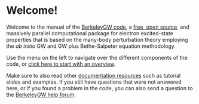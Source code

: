 # Welcome!

Welcome to the manual of the [BerkeleyGW code](https://berkeleygw.org), a
[free, open source](license.md), and massively parallel computational package for
electron excited-state properties that is based on the many-body perturbation
theory employing the *ab initio* GW and GW plus Bethe-Salpeter equation
methodology.

Use the menu on the left to navigate over the different components of the code,
or [click here to start with an overview](overview.md).

Make sure to also read other [documentation
resources](https://berkeleygw.org/documentation/) such as tutorial slides and
examples. If you still have questions that were not answered here, or if you
found a problem in the code, you can also send a question to the [BerkeleyGW
help forum](https://groups.google.com/a/berkeleygw.org/forum/#!forum/help).
